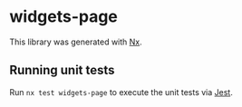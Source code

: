 # widgets-page

This library was generated with [Nx](https://nx.dev).

## Running unit tests

Run `nx test widgets-page` to execute the unit tests via [Jest](https://jestjs.io).

